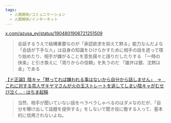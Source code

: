 ```yaml
---
tags:
  - 人間関係/コミュニケーション
  - 人間関係/インターネット
---
```

[x.com/azusa\_ey/status/1904801906721251509](https://x.com/azusa_ey/status/1904801906721251509)

>会話するうえで結構重要なのが「承認欲求を抑えて黙る」能力なんだよな 「会話が下手な人」は自身の知識をひけらかすために相手の話を遮って喋り始めたり、相手が嫌がることを意気揚々と語りだしたりする 「一時の快楽」と引き換えに「周りからの信頼」を失うのだ 「雄弁は銀、沈黙は金」である


[【ド正論】陰キャ「黙ってれば嫌われる事はないから自分から話しません」　→　これに対する芸人ザキヤマさんが火の玉ストレートを返してしまい陰キャがむせび泣く… : はちま起稿](http://blog.esuteru.com/archives/10349745.html)

>当然、相手が聞いていない話をベラベラしゃべるのはダメなのだが、「自分を曝け出して話題を提供する」をしないで聞き役に徹する人って、基本的に信用されないよね。